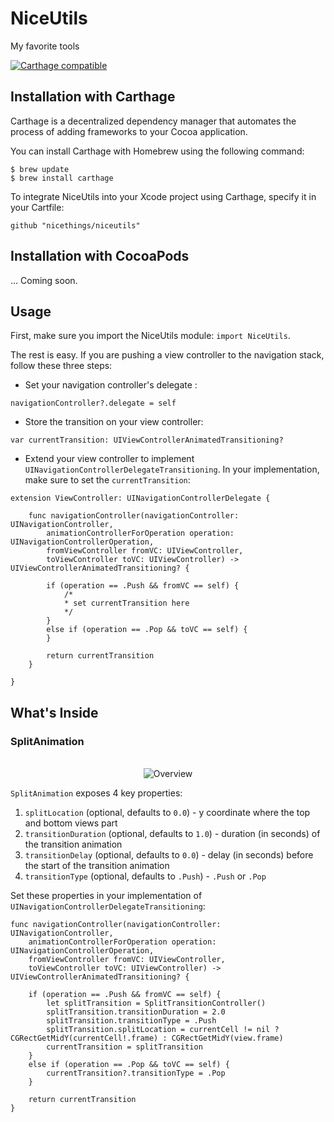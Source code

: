 # NiceUtils
My favorite tools

[![Carthage compatible](https://img.shields.io/badge/Carthage-compatible-4BC51D.svg?style=flat)](https://github.com/mattthousand/NiceUtils)

## Installation with Carthage

Carthage is a decentralized dependency manager that automates the process of adding frameworks to your Cocoa application.

You can install Carthage with Homebrew using the following command:

```
$ brew update
$ brew install carthage
```

To integrate NiceUtils into your Xcode project using Carthage, specify it in your Cartfile:

`github "nicethings/niceutils"`

## Installation with CocoaPods

... Coming soon.

## Usage

First, make sure you import the NiceUtils module: `import NiceUtils`.

The rest is easy. If you are pushing a view controller to the navigation stack, follow these three steps:

- Set your navigation controller's delegate :

```
navigationController?.delegate = self
```
- Store the transition on your view controller:

```
var currentTransition: UIViewControllerAnimatedTransitioning?
``` 

- Extend your view controller to implement `UINavigationControllerDelegateTransitioning`. In your implementation, make sure to set the `currentTransition`:

```
extension ViewController: UINavigationControllerDelegate {

    func navigationController(navigationController: UINavigationController,
        animationControllerForOperation operation: UINavigationControllerOperation,
        fromViewController fromVC: UIViewController,
        toViewController toVC: UIViewController) -> UIViewControllerAnimatedTransitioning? {

        if (operation == .Push && fromVC == self) {
			/*
			* set currentTransition here
        	*/
        }
        else if (operation == .Pop && toVC == self) {
        }

        return currentTransition
    }

}

```


## What's Inside

### SplitAnimation


<p align="center" >
<br/>
<img src="https://raw.github.com/mattthousand/NiceUtils/master/SplitTransition.gif" alt="Overview" />
<br/>
</p>

`SplitAnimation` exposes 4 key properties: 

1. `splitLocation` (optional, defaults to `0.0`) - y coordinate where the top and bottom views part
2. `transitionDuration` (optional, defaults to `1.0`) - duration (in seconds) of the transition animation 
3. `transitionDelay` (optional, defaults to `0.0`) - delay (in seconds) before the start of the transition animation
4. `transitionType` (optional, defaults to `.Push`) - `.Push` or `.Pop`

Set these properties in your implementation of	`UINavigationControllerDelegateTransitioning`:

```
func navigationController(navigationController: UINavigationController,
    animationControllerForOperation operation: UINavigationControllerOperation,
    fromViewController fromVC: UIViewController,
    toViewController toVC: UIViewController) -> UIViewControllerAnimatedTransitioning? {

    if (operation == .Push && fromVC == self) {
        let splitTransition = SplitTransitionController()
        splitTransition.transitionDuration = 2.0
        splitTransition.transitionType = .Push
        splitTransition.splitLocation = currentCell != nil ? CGRectGetMidY(currentCell!.frame) : CGRectGetMidY(view.frame)
        currentTransition = splitTransition
    }
    else if (operation == .Pop && toVC == self) {
        currentTransition?.transitionType = .Pop
    }

    return currentTransition
}
```
